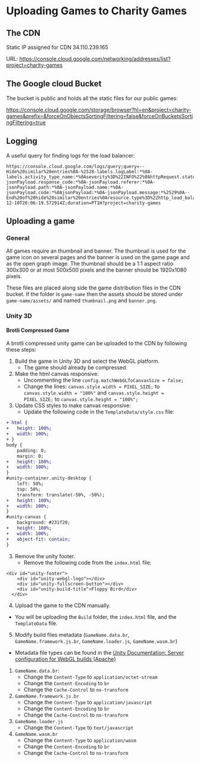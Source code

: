 # Uploading Games to Charity Games

## The CDN

Static IP assigned for CDN 34.110.239.165

URL: https://console.cloud.google.com/networking/addresses/list?project=charity-games

## The Google cloud Bucket

The bucket is public and holds all the static files for our public games:

https://console.cloud.google.com/storage/browser?hl=en&project=charity-games&prefix=&forceOnObjectsSortingFiltering=false&forceOnBucketsSortingFiltering=true

## Logging

A useful query for finding logs for the load balancer:

```
https://console.cloud.google.com/logs/query;query=--Hide%20similar%20entries%0A-%2528-labels.logLabel:*%0A-labels.activity_type_name:*%0Aseverity%3D%22INFO%22%0AhttpRequest.status%3D%22200%22%0A-jsonPayload.response_code:*%0A-jsonPayload.referer:*%0A-jsonPayload.path:*%0A-jsonPayload.name:*%0A-jsonPayload.code:*%0AjsonPayload:*%0A-jsonPayload.message:*%2529%0A--End%20of%20hide%20similar%20entries%0Aresource.type%3D%22http_load_balancer%22;cursorTimestamp=2023-12-10T20:06:19.572914Z;duration=PT1H?project=charity-games
```

## Uploading a game

### General

All games require an thumbnail and banner. The thumbnail is used for the game icon on several pages and the banner is used on the game page and as the open graph image. The thumbnail should be a 1:1 aspect ratio 300x300 or at most 500x500 pixels and the banner should be 1920x1080 pixels.

These files are placed along side the game distribution files in the CDN bucket. If the folder is `game-name` then the assets should be stored under `game-name/assets/` and named `thumbnail.png` and `banner.png`.

### Unity 3D

#### Brotli Compressed Game

A brotli compressed unity game can be uploaded to the CDN by following these steps:

1. Build the game in Unity 3D and select the WebGL platform.
   - The game should already be compressed.
2. Make the html canvas responsive:
   - Uncommenting the line `config.matchWebGLToCanvasSize = false;`
   - Change the lines: `canvas.style.width = PIXEL_SIZE;` to `canvas.style.width = "100%"` and `canvas.style.height = PIXEL_SIZE;` to `canvas.style.height = "100%";`
3. Update CSS styles to make canvas responsive:
   - Update the following code in the `TemplateData/style.css` file:

```diff
+ html {
+   height: 100%;
+   width: 100%;
+ }
body {
    padding: 0;
    margin: 0;
+   height: 100%;
+   width: 100%;
}
#unity-container.unity-desktop {
    left: 50%;
    top: 50%;
    transform: translate(-50%, -50%);
+   height: 100%;
+   width: 100%;
}
#unity-canvas {
    background: #231f20;
+   height: 100%;
+   width: 100%;
+   object-fit: contain;
}
```

3. Remove the unity footer.
   - Remove the following code from the `index.html` file:

```
<div id="unity-footer">
    <div id="unity-webgl-logo"></div>
    <div id="unity-fullscreen-button"></div>
    <div id="unity-build-title">Floppy Bird</div>
  </div>
```

4. Upload the game to the CDN manually.

- You will be uploading the `Build` folder, the `index.html` file, and the `TemplateData` file.

5. Modify build files metadata (`GameName.data.br`, `GameName.framework.js.br`, `GameName.loader.js`, `GameName.wasm.br`)

- Metadata file types can be found in the [Unity Documentation: Server configuration for WebGL builds (Apache)](https://docs.unity3d.com/Manual/webgl-server-configuration-code-samples.html)

1.  `GameName.data.br`:
    - Change the `Content-Type` to `application/octet-stream`
    - Change the `Content-Encoding` to `br`
    - Change the `Cache-Control` to `no-transform`
2.  `GameName.framework.js.br`
    - Change the `Content-Type` to `application/javascript`
    - Change the `Content-Encoding` to `br`
    - Change the `Cache-Control` to `no-transform`
3.  `GameName.loader.js`
    - Change the `Content-Type` to `text/javascript`
4.  `GameName.wasm.br`
    - Change the `Content-Type` to `application/wasm`
    - Change the `Content-Encoding` to `br`
    - Change the `Cache-Control` to `no-transform`

```

```

